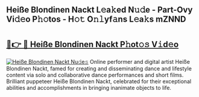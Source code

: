 ## Heiße Blondinen Nackt L𝚎a𝚔ed N𝚞𝚍e - Part-Ovy Vi𝚍𝚎o P𝚑𝚘tos - H𝚘𝚝 O𝚗𝚕yf𝚊ns L𝚎a𝚔s mZNND

# <h2><a href="http://kf6boo.oniu.top/?m=Hei%c3%9fe+Blondinen+Nackt">🔗👉 🔴 Heiße Blondinen Nackt P𝚑ot𝚘𝚜 V𝚒d𝚎o</a></h2>

[![Heiße Blondinen Nackt Nu𝚍e𝚜](https://i.imgur.com/0qMVB7G.gif)](http://kf6boo.oniu.top/?m=Hei%c3%9fe+Blondinen+Nackt)
Online performer and digital artist Heiße Blondinen Nackt, famed for creating and disseminating dance and lifestyle content via solo and collaborative dance performances and short films. Brilliant puppeteer Heiße Blondinen Nackt, celebrated for their exceptional abilities and accomplishments in bringing inanimate objects to life.  
